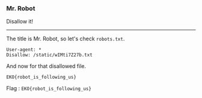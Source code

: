 ### Mr. Robot

Disallow it!

---

The title is Mr. Robot, so let's check `robots.txt`.

    User-agent: *
    Disallow: /static/wIMti7Z27b.txt

And now for that disallowed file.

    EKO{robot_is_following_us}

Flag : `EKO{robot_is_following_us}`
